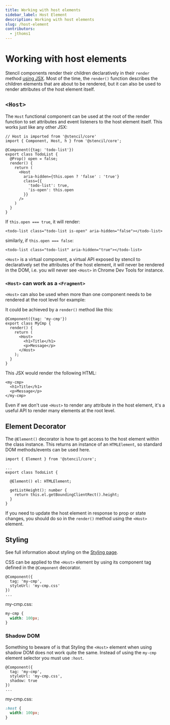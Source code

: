 ```yaml
---
title: Working with host elements
sidebar_label: Host Element
description: Working with host elements
slug: /host-element
contributors:
  - jthoms1
---
```


# Working with host elements

Stencil components render their children declaratively in their `render` method [using JSX](templating-jsx). Most of the time, the `render()` function describes the children elements that are about to be rendered, but it can also be used to render attributes of the host element itself.


## `<Host>`

The `Host` functional component can be used at the root of the render function to set attributes and event listeners to the host element itself. This works just like any other JSX:

```tsx
// Host is imported from '@stencil/core'
import { Component, Host, h } from '@stencil/core';

@Component({tag: 'todo-list'})
export class TodoList {
  @Prop() open = false;
  render() {
    return (
      <Host
        aria-hidden={this.open ? 'false' : 'true'}
        class={{
          'todo-list': true,
          'is-open': this.open
        }}
      />
    )
  }
}
```

If `this.open === true`, it will render:
```tsx
<todo-list class="todo-list is-open" aria-hidden="false"></todo-list>
```

similarly, if `this.open === false`:

```tsx
<todo-list class="todo-list" aria-hidden="true"></todo-list>
```

`<Host>` is a virtual component, a virtual API exposed by stencil to declaratively set the attributes of the host element, it will never be rendered in the DOM, i.e. you will never see `<Host>` in Chrome Dev Tools for instance.


### `<Host>` can work as a `<Fragment>`

`<Host>` can also be used when more than one component needs to be rendered at the root level for example:

It could be achieved by a `render()` method like this:

```tsx
@Component({tag: 'my-cmp'})
export class MyCmp {
  render() {
    return (
      <Host>
        <h1>Title</h1>
        <p>Message</p>
      </Host>
    );
  }
}
```

This JSX would render the following HTML:

```markup
<my-cmp>
  <h1>Title</h1>
  <p>Message</p>
</my-cmp>
```

Even if we don't use `<Host>` to render any attribute in the host element, it's a useful API to render many elements at the root level.

## Element Decorator

The `@Element()` decorator is how to get access to the host element within the class instance. This returns an instance of an `HTMLElement`, so standard DOM methods/events can be used here.

```tsx
import { Element } from '@stencil/core';

...
export class TodoList {

  @Element() el: HTMLElement;

  getListHeight(): number {
    return this.el.getBoundingClientRect().height;
  }
}
```

If you need to update the host element in response to prop or state changes, you should do so in the `render()` method using the `<Host>` element.

## Styling

See full information about styling on the [Styling page](/docs/styling#shadow-dom-in-stencil).

CSS can be applied to the `<Host>` element by using its component tag defined in the `@Component` decorator.

```tsx
@Component({
  tag: 'my-cmp',
  styleUrl: 'my-cmp.css'
})
...
```

my-cmp.css:

```css
my-cmp {
  width: 100px;
}
```

### Shadow DOM

Something to beware of is that Styling the `<Host>` element when using shadow DOM does not work quite the same. Instead of using the `my-cmp` element selector you must use `:host`.

```tsx
@Component({
  tag: 'my-cmp',
  styleUrl: 'my-cmp.css',
  shadow: true
})
...
```

my-cmp.css:

```css
:host {
  width: 100px;
}
```
